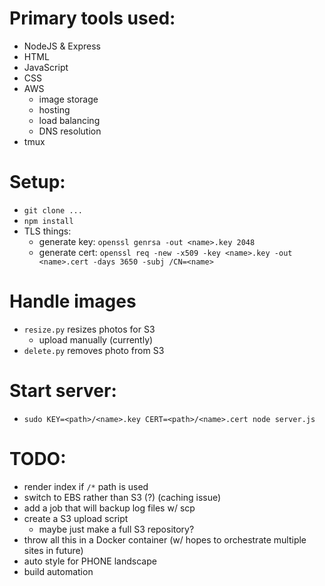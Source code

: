 
# Primary tools used:
  - NodeJS & Express
  - HTML
  - JavaScript
  - CSS
  - AWS
    - image storage
    - hosting
    - load balancing
    - DNS resolution
  - tmux

# Setup:
  - `git clone ...`
  - `npm install`
  - TLS things:
    - generate key: `openssl genrsa -out <name>.key 2048`
    - generate cert: `openssl req -new -x509 -key <name>.key -out <name>.cert -days 3650 -subj /CN=<name>`

# Handle images
  - `resize.py` resizes photos for S3
    - upload manually (currently)
  - `delete.py` removes photo from S3

# Start server:
  - `sudo KEY=<path>/<name>.key CERT=<path>/<name>.cert node server.js`

# TODO:
  - render index if `/*` path is used
  - switch to EBS rather than S3 (?) (caching issue)
  - add a job that will backup log files w/ scp
  - create a S3 upload script
    - maybe just make a full S3 repository?
  - throw all this in a Docker container (w/ hopes to orchestrate multiple sites in future)
  - auto style for PHONE landscape
  - build automation
